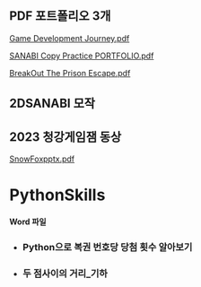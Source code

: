 ## PDF 포트폴리오 3개 

[Game Development Journey.pdf](https://github.com/jangeungye/PDFPortfolio/files/14716644/Game.Development.Journey.pdf)

[SANABI Copy Practice PORTFOLIO.pdf](https://github.com/jangeungye/PDFPortfolio/files/14716646/SANABI.Copy.Practice.PORTFOLIO.pdf)

[BreakOut The Prison Escape.pdf](https://github.com/jangeungye/PDFPortfolio/files/14716647/BreakOut.The.Prison.Escape.pdf)


## 2DSANABI 모작




## 2023 청강게임잼 동상
[SnowFoxpptx.pdf](https://github.com/jangeungye/SnowFox1/files/14652535/SnowFoxpptx.pdf)


# PythonSkills 
#### Word 파일
* ### Python으로 복권 번호당 당첨 횟수 알아보기 
* ### 두 점사이의 거리_기하
